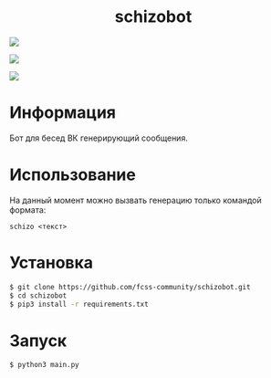 <h1 align="center">schizobot</h1>

<p align="center">

  <a href="https://github.com/fcss-community/schizobot/stargazers"><img src="https://img.shields.io/github/stars/fcss-community/schizobot?colorA=151515&colorB=B66467&style=for-the-badge&logo=starship"></a>

  <a href="https://github.com/fcss-community/schizobot/issues"><img src="https://img.shields.io/github/issues/fcss-community/schizobot?colorA=151515&colorB=8C977D&style=for-the-badge&logo=bugatti"></a>

  <a href="https://github.com/fcss-community/schizobot/network/members"><img src="https://img.shields.io/github/forks/fcss-community/schizobot?colorA=151515&colorB=D9BC8C&style=for-the-badge&logo=github"></a>
</p>

# Информация
Бот для бесед ВК генерирующий сообщения.

# Использование
На данный момент можно вызвать генерацию только командой формата:
```
schizo <текст>
```

# Установка
```sh
$ git clone https://github.com/fcss-community/schizobot.git
$ cd schizobot
$ pip3 install -r requirements.txt
```

# Запуск
```sh
$ python3 main.py
```

